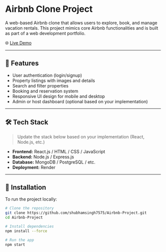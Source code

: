 # Airbnb Clone Project

A web-based Airbnb clone that allows users to explore, book, and manage vacation rentals. This project mimics core Airbnb functionalities and is built as part of a web development portfolio.

🌐 [Live Demo](https://airbnb-project-kk8b.onrender.com)

---

## 🚀 Features

- User authentication (login/signup)
- Property listings with images and details
- Search and filter properties
- Booking and reservation system
- Responsive UI design for mobile and desktop
- Admin or host dashboard (optional based on your implementation)

---

## 🛠️ Tech Stack

> Update the stack below based on your implementation (React, Node.js, etc.)

- **Frontend:** React.js / HTML / CSS / JavaScript
- **Backend:** Node.js / Express.js
- **Database:** MongoDB / PostgreSQL / etc.
- **Deployment:** Render

---

## 🔧 Installation

To run the project locally:

```bash
# Clone the repository
git clone https://github.com/shubhamsingh7575/Airbnb-Project.git
cd Airbnb-Project

# Install dependencies
npm install --force

# Run the app
npm start
